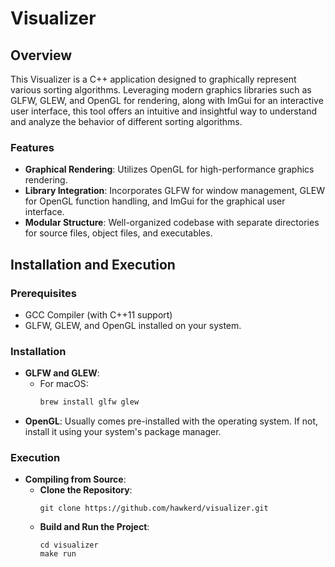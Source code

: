 # Visualizer

## Overview

This Visualizer is a C++ application designed to graphically represent various sorting algorithms. Leveraging modern graphics libraries such as GLFW, GLEW, and OpenGL for rendering, along with ImGui for an interactive user interface, this tool offers an intuitive and insightful way to understand and analyze the behavior of different sorting algorithms.

### Features

- **Graphical Rendering**: Utilizes OpenGL for high-performance graphics rendering.
- **Library Integration**: Incorporates GLFW for window management, GLEW for OpenGL function handling, and ImGui for the graphical user interface.
- **Modular Structure**: Well-organized codebase with separate directories for source files, object files, and executables.

## Installation and Execution

### Prerequisites
- GCC Compiler (with C++11 support)
- GLFW, GLEW, and OpenGL installed on your system.

### Installation

- **GLFW and GLEW**:
  - For macOS:
    ```bash
    brew install glfw glew
    ```
- **OpenGL**: Usually comes pre-installed with the operating system. If not, install it using your system's package manager.

### Execution

- **Compiling from Source**:
  - **Clone the Repository**:
    ```
    git clone https://github.com/hawkerd/visualizer.git
    ```
  - **Build and Run the Project**:
    ```
    cd visualizer
    make run
    ```

